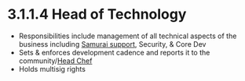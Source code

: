 # 3.1.1.4 Head of Technology

* Responsibilities include management of all technical aspects of the business including [Samurai support](../3.1.2-samurai/), Security, & Core Dev
* Sets & enforces development cadence and reports it to the community/[Head Chef](3.1.1.1-head-chef.md)
* Holds multisig rights

